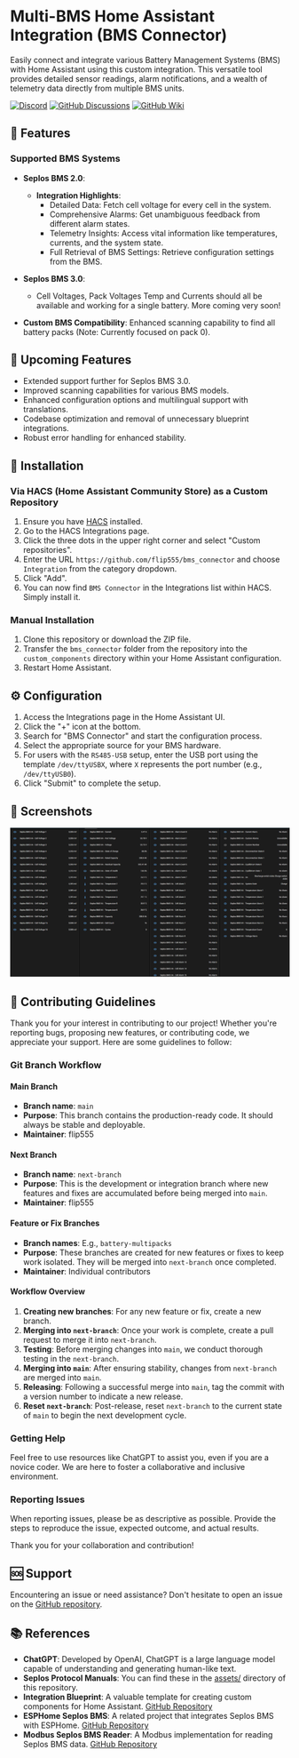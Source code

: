 # Multi-BMS Home Assistant Integration (BMS Connector)

Easily connect and integrate various Battery Management Systems (BMS) with Home Assistant using this custom integration. This versatile tool provides detailed sensor readings, alarm notifications, and a wealth of telemetry data directly from multiple BMS units.

[![Discord](https://img.shields.io/discord/1161651448011034734?style=for-the-badge&logo=discord)](https://discord.gg/4eQbPEETBR)  <!-- Add your Discord server invite link here -->
[![GitHub Discussions](https://img.shields.io/badge/GitHub-Discussions-0099ff?style=for-the-badge&logo=github)](https://github.com/flip555/bms_connector/discussions)
[![GitHub Wiki](https://img.shields.io/badge/GitHub-Wiki-4db6ac?style=for-the-badge&logo=github)](https://github.com/flip555/bms_connector/wiki)

## 🌟 Features
### Supported BMS Systems
- **Seplos BMS 2.0**:
  - **Integration Highlights**:
    - Detailed Data: Fetch cell voltage for every cell in the system.
    - Comprehensive Alarms: Get unambiguous feedback from different alarm states.
    - Telemetry Insights: Access vital information like temperatures, currents, and the system state.
    - Full Retrieval of BMS Settings: Retrieve configuration settings from the BMS.

- **Seplos BMS 3.0**: 
  - Cell Voltages, Pack Voltages Temp and Currents should all be available and working for a single battery. More coming very soon!

- **Custom BMS Compatibility**: Enhanced scanning capability to find all battery packs (Note: Currently focused on pack 0).

## 🚧 Upcoming Features
- Extended support further for Seplos BMS 3.0.
- Improved scanning capabilities for various BMS models.
- Enhanced configuration options and multilingual support with translations.
- Codebase optimization and removal of unnecessary blueprint integrations.
- Robust error handling for enhanced stability.

## 🔧 Installation

### Via HACS (Home Assistant Community Store) as a Custom Repository
1. Ensure you have [HACS](https://hacs.xyz/) installed.
2. Go to the HACS Integrations page.
3. Click the three dots in the upper right corner and select "Custom repositories".
4. Enter the URL `https://github.com/flip555/bms_connector` and choose `Integration` from the category dropdown.
5. Click "Add".
6. You can now find `BMS Connector` in the Integrations list within HACS. Simply install it.

### Manual Installation
1. Clone this repository or download the ZIP file.
2. Transfer the `bms_connector` folder from the repository into the `custom_components` directory within your Home Assistant configuration.
3. Restart Home Assistant.

## ⚙️ Configuration
1. Access the Integrations page in the Home Assistant UI.
2. Click the "+" icon at the bottom.
3. Search for "BMS Connector" and start the configuration process.
4. Select the appropriate source for your BMS hardware.
5. For users with the `RS485-USB` setup, enter the USB port using the template `/dev/ttyUSBX`, where `X` represents the port number (e.g., `/dev/ttyUSB0`).
6. Click "Submit" to complete the setup.

## 📸 Screenshots
![Dashboard Visuals](https://github.com/flip555/bms_connector/blob/main/assets/dashboard.png)

## 🤝 Contributing Guidelines

Thank you for your interest in contributing to our project! Whether you're reporting bugs, proposing new features, or contributing code, we appreciate your support. Here are some guidelines to follow:

### Git Branch Workflow

#### Main Branch

- **Branch name**: `main`
- **Purpose**: This branch contains the production-ready code. It should always be stable and deployable.
- **Maintainer**: flip555

#### Next Branch

- **Branch name**: `next-branch`
- **Purpose**: This is the development or integration branch where new features and fixes are accumulated before being merged into `main`.
- **Maintainer**: flip555

#### Feature or Fix Branches

- **Branch names**: E.g., `battery-multipacks`
- **Purpose**: These branches are created for new features or fixes to keep work isolated. They will be merged into `next-branch` once completed.
- **Maintainer**: Individual contributors

#### Workflow Overview

1. **Creating new branches**: For any new feature or fix, create a new branch.
2. **Merging into `next-branch`**: Once your work is complete, create a pull request to merge it into `next-branch`.
3. **Testing**: Before merging changes into `main`, we conduct thorough testing in the `next-branch`.
4. **Merging into `main`**: After ensuring stability, changes from `next-branch` are merged into `main`.
5. **Releasing**: Following a successful merge into `main`, tag the commit with a version number to indicate a new release.
6. **Reset `next-branch`**: Post-release, reset `next-branch` to the current state of `main` to begin the next development cycle.

### Getting Help

Feel free to use resources like ChatGPT to assist you, even if you are a novice coder. We are here to foster a collaborative and inclusive environment.

### Reporting Issues

When reporting issues, please be as descriptive as possible. Provide the steps to reproduce the issue, expected outcome, and actual results.

Thank you for your collaboration and contribution!

## 🆘 Support
Encountering an issue or need assistance? Don't hesitate to open an issue on the [GitHub repository](https://github.com/flip555/bms_connector/issues).

## 📚 References

- **ChatGPT**: Developed by OpenAI, ChatGPT is a large language model capable of understanding and generating human-like text.
- **Seplos Protocol Manuals**: You can find these in the [assets/](https://github.com/flip555/bms_connector/tree/main/assets) directory of this repository.
- **Integration Blueprint**: A valuable template for creating custom components for Home Assistant. [GitHub Repository](https://github.com/ludeeus/integration_blueprint)
- **ESPHome Seplos BMS**: A related project that integrates Seplos BMS with ESPHome. [GitHub Repository](https://github.com/syssi/esphome-seplos-bms)
- **Modbus Seplos BMS Reader**: A Modbus implementation for reading Seplos BMS data. [GitHub Repository](https://github.com/g992/modbus-seplos-bms-reader)
